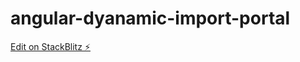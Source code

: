 # angular-dyanamic-import-portal

[Edit on StackBlitz ⚡️](https://stackblitz.com/edit/angular-dyanamic-import-portal)